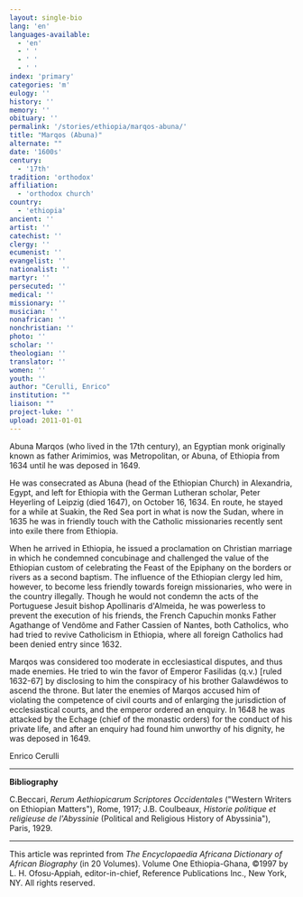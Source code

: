 ```yaml
---
layout: single-bio
lang: 'en'
languages-available:
  - 'en'
  - ' '
  - ' '
  - ' '
index: 'primary'
categories: 'm'
eulogy: ''
history: ''
memory: ''
obituary: ''
permalink: '/stories/ethiopia/marqos-abuna/'
title: "Marqos (Abuna)"
alternate: ""
date: '1600s'
century:
  - '17th'
tradition: 'orthodox'
affiliation:
  - 'orthodox church'
country:
  - 'ethiopia'
ancient: ''
artist: ''
catechist: ''
clergy: ''
ecumenist: ''
evangelist: ''
nationalist: ''
martyr: ''
persecuted: ''
medical: ''
missionary: ''
musician: ''
nonafrican: ''
nonchristian: ''
photo: ''
scholar: ''
theologian: ''
translator: ''
women: ''
youth: ''
author: "Cerulli, Enrico"
institution: ""
liaison: ""
project-luke: ''
upload: 2011-01-01
---
```




Abuna Marqos (who lived in the 17th century), an Egyptian monk originally known as father Arimimios, was Metropolitan, or Abuna, of Ethiopia from 1634 until he was deposed in 1649.

He was consecrated as Abuna (head of the Ethiopian Church) in Alexandria, Egypt, and left for Ethiopia with the German Lutheran scholar, Peter Heyerling of Leipzig (died 1647), on October 16, 1634. En route, he stayed for a while at Suakin, the Red Sea port in what is now the Sudan, where in 1635 he was in friendly touch with the Catholic missionaries recently sent into exile there from Ethiopia.

When he arrived in Ethiopia, he issued a proclamation on Christian marriage in which he condemned concubinage and challenged the value of the Ethiopian custom of celebrating the Feast of the Epiphany on the borders or rivers as a second baptism. The influence of the Ethiopian clergy led him, however, to become less friendly towards foreign missionaries, who were in the country illegally. Though he would not condemn the acts of the Portuguese Jesuit bishop Apollinaris d'Almeida, he was powerless to prevent the execution of his friends, the French Capuchin monks Father Agathange of Vendôme and Father Cassien of Nantes, both Catholics, who had tried to revive Catholicism in Ethiopia, where all foreign Catholics had been denied entry since 1632.

Marqos was considered too moderate in ecclesiastical disputes, and thus made enemies. He tried to win the favor of Emperor Fasilidas (q.v.) [ruled 1632-67] by disclosing to him the conspiracy of his brother Galawdéwos to ascend the throne. But later the enemies of Marqos accused him of violating the competence of civil courts and of enlarging the jurisdiction of ecclesiastical courts, and the emperor ordered an enquiry. In 1648 he was attacked by the Echage (chief of the monastic orders) for the conduct of his private life, and after an enquiry had found him unworthy of his dignity, he was deposed in 1649.

Enrico Cerulli

---

**Bibliography**

C.Beccari, *Rerum Aethiopicarum Scriptores Occidentales* ("Western Writers on Ethiopian Matters"), Rome, 1917; J.B. Coulbeaux, *Historie politique et religieuse de l'Abyssinie* (Political and Religious History of Abyssinia"), Paris, 1929.

---

This article was reprinted from *The Encyclopaedia Africana Dictionary of African Biography* (in 20 Volumes). Volume One Ethiopia-Ghana, &copy;1997 by L. H. Ofosu-Appiah, editor-in-chief, Reference Publications Inc., New York, NY. All rights reserved.
